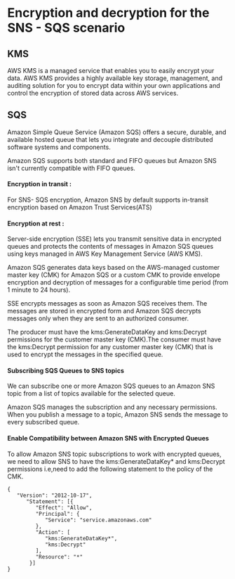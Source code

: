 #  Encryption and decryption for the SNS - SQS scenario
## KMS
AWS KMS is a managed service that enables you to easily encrypt your data. AWS KMS provides a highly available key storage, management, and auditing solution for you to encrypt data within your own applications and control the encryption of stored data across AWS services.

## SQS
Amazon Simple Queue Service (Amazon SQS) offers a secure, durable, and available hosted queue that lets you integrate and decouple distributed software systems and components.

Amazon SQS supports both standard and FIFO queues but Amazon SNS isn't currently compatible with FIFO queues.

#### Encryption in transit :

For SNS- SQS encryption, Amazon SNS by default supports in-transit encryption based on Amazon Trust Services(ATS)

#### Encryption at rest :

Server-side encryption (SSE) lets you transmit sensitive data in encrypted queues and protects the contents of messages in Amazon SQS queues using keys managed in AWS Key Management Service (AWS KMS).

Amazon SQS generates data keys based on the AWS-managed customer master key (CMK) for Amazon SQS or a custom CMK to provide envelope encryption and decryption of messages for a configurable time period (from 1 minute to 24 hours).

SSE encrypts messages as soon as Amazon SQS receives them. The messages are stored in encrypted form and Amazon SQS decrypts messages only when they are sent to an authorized consumer.

The producer must have the kms:GenerateDataKey and kms:Decrypt permissions for the customer master key (CMK).The consumer must have the kms:Decrypt permission for any customer master key (CMK) that is used to encrypt the messages in the specified queue. 

#### Subscribing SQS Queues to SNS topics
We can subscribe one or more Amazon SQS queues to an Amazon SNS topic from a list of topics available for the selected queue. 

Amazon SQS manages the subscription and any necessary permissions. When you publish a message to a topic, Amazon SNS sends the message to every subscribed queue.

#### Enable Compatibility between Amazon SNS with Encrypted Queues

To allow Amazon SNS topic subscriptions to work with encrypted queues, we need to allow SNS to have the kms:GenerateDataKey* and kms:Decrypt permissions i.e,need to add the following statement to the policy of the CMK.

```
{
   "Version": "2012-10-17",
      "Statement": [{
         "Effect": "Allow",
         "Principal": {
            "Service": "service.amazonaws.com"
         },
         "Action": [
            "kms:GenerateDataKey*",
            "kms:Decrypt"
         ],
         "Resource": "*"
       }]
}

```

